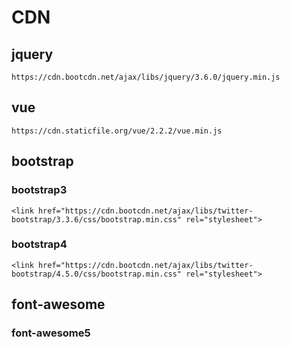 # CDN
## jquery
```
https://cdn.bootcdn.net/ajax/libs/jquery/3.6.0/jquery.min.js
```
## vue
```
https://cdn.staticfile.org/vue/2.2.2/vue.min.js
```
## bootstrap
### bootstrap3
```
<link href="https://cdn.bootcdn.net/ajax/libs/twitter-bootstrap/3.3.6/css/bootstrap.min.css" rel="stylesheet">
```
### bootstrap4
```
<link href="https://cdn.bootcdn.net/ajax/libs/twitter-bootstrap/4.5.0/css/bootstrap.min.css" rel="stylesheet">
```
## font-awesome
### font-awesome5 

